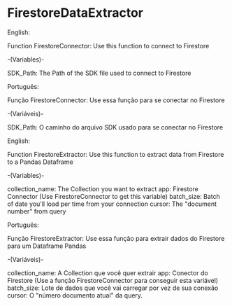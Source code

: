 # FirestoreDataExtractor



English:

Function FirestoreConnector: Use this function to connect to Firestore

-(Variables)-

SDK_Path: The Path of the SDK file used to connect to Firestore


Português:

Função FirestoreConnector: Use essa função para se conectar no Firestore

-(Variáveis)-

SDK_Path: O caminho do arquivo SDK usado para se conectar no Firestore





English:

Function FirestoreExtractor: Use this function to extract data from Firestore to a Pandas Dataframe

-(Variables)-

collection_name: The Collection you want to extract 
app: Firestore Connector (Use FirestoreConnector to get this variable)
batch_size: Batch of date you'll load per time from your connection
cursor: The "document number" from query

Português:

Função FirestoreExtractor: Use essa função para extrair dados do Firestore para um Dataframe Pandas

-(Variáveis)-

collection_name: A Collection que você quer extrair
app: Conector do Firestore (Use a função FirestoreConnector para conseguir esta variável)
batch_size: Lote de dados que você vai carregar por vez de sua conexão
cursor: O "número documento atual" da query.
